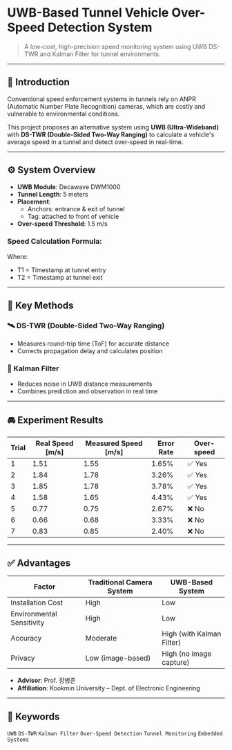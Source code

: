 # UWB-Based Tunnel Vehicle Over-Speed Detection System

> A low-cost, high-precision speed monitoring system using UWB DS-TWR and Kalman Filter for tunnel environments.

---

## 📌 Introduction

Conventional speed enforcement systems in tunnels rely on ANPR (Automatic Number Plate Recognition) cameras, which are costly and vulnerable to environmental conditions.

This project proposes an alternative system using **UWB (Ultra-Wideband)** with **DS-TWR (Double-Sided Two-Way Ranging)** to calculate a vehicle's average speed in a tunnel and detect over-speed in real-time.

---

## ⚙️ System Overview

- **UWB Module**: Decawave DWM1000
- **Tunnel Length**: 5 meters
- **Placement**:
  - Anchors: entrance & exit of tunnel
  - Tag: attached to front of vehicle
- **Over-speed Threshold**: 1.5 m/s

### Speed Calculation Formula:


Where:
- T1 = Timestamp at tunnel entry
- T2 = Timestamp at tunnel exit

---

## 🧠 Key Methods

### 🛰️ DS-TWR (Double-Sided Two-Way Ranging)

- Measures round-trip time (ToF) for accurate distance
- Corrects propagation delay and calculates position

### 🔧 Kalman Filter

- Reduces noise in UWB distance measurements
- Combines prediction and observation in real time

---

## 🚘 Experiment Results

| Trial | Real Speed [m/s] | Measured Speed [m/s] | Error Rate | Over-speed |
|-------|------------------|----------------------|------------|------------|
| 1     | 1.51             | 1.55                 | 1.65%      | ✅ Yes     |
| 2     | 1.84             | 1.78                 | 3.26%      | ✅ Yes     |
| 3     | 1.85             | 1.78                 | 3.78%      | ✅ Yes     |
| 4     | 1.58             | 1.65                 | 4.43%      | ✅ Yes     |
| 5     | 0.77             | 0.75                 | 2.67%      | ❌ No      |
| 6     | 0.66             | 0.68                 | 3.33%      | ❌ No      |
| 7     | 0.83             | 0.85                 | 2.40%      | ❌ No      |

---

## ✅ Advantages

| Factor                  | Traditional Camera System | UWB-Based System           |
|-------------------------|---------------------------|----------------------------|
| Installation Cost       | High                      | Low                        |
| Environmental Sensitivity | High                    | Low                        |
| Accuracy                | Moderate                  | High (with Kalman Filter) |
| Privacy                 | Low (image-based)         | High (no image capture)    |

- **Advisor**: Prof. 장병준  
- **Affiliation**: Kookmin University – Dept. of Electronic Engineering

---

## 📎 Keywords

`UWB` `DS-TWR` `Kalman Filter` `Over-Speed Detection` `Tunnel Monitoring` `Embedded Systems`
